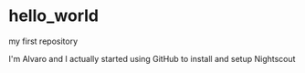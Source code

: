 # hello_world
my first repository

I'm Alvaro and I actually started using GitHub to install and setup Nightscout
